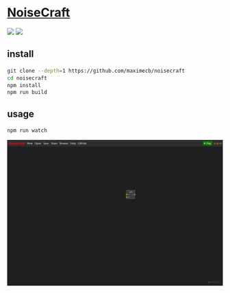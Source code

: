# [NoiseCraft](https://github.com/maximecb/noisecraft)

![](https://img.shields.io/github/license/maximecb/noisecraft) ![](https://img.shields.io/github/last-commit/scillidan/noisecraft/main?label=last%20commit%20(fork))

## install

```sh
git clone --depth=1 https://github.com/maximecb/noisecraft
cd noisecraft
npm install
npm run build
```

## usage

```sh
npm run watch
```

![noisecraft](/_image/opt/noisecraft.png)
